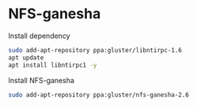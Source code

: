 # NFS-ganesha

Install dependency

```sh
sudo add-apt-repository ppa:gluster/libntirpc-1.6
apt update
apt install libntirpc1 -y
```

Install NFS-ganesha

```sh
sudo add-apt-repository ppa:gluster/nfs-ganesha-2.6
```
